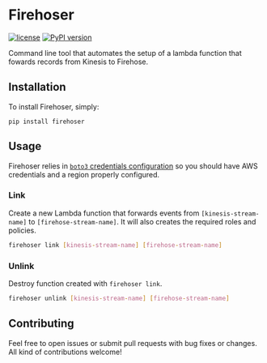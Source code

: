 # Firehoser

[![license](https://img.shields.io/github/license/mashape/apistatus.svg)](LICENSE)
[![PyPI version](https://badge.fury.io/py/firehoser.svg)](https://pypi.python.org/pypi/firehoser)

Command line tool that automates the setup of a lambda function that fowards records from Kinesis to Firehose.

## Installation

To install Firehoser, simply:

```
pip install firehoser
```

## Usage

Firehoser relies in [`boto3` credentials configuration][credentials] so you should have AWS credentials and a region properly configured.

### Link

Create a new Lambda function that forwards events from `[kinesis-stream-name]` to `[firehose-stream-name]`. It will also creates the required roles and policies.

```bash
firehoser link [kinesis-stream-name] [firehose-stream-name]
```

### Unlink

Destroy function created with `firehoser link`.

```bash
firehoser unlink [kinesis-stream-name] [firehose-stream-name]
```

[credentials]: https://boto3.readthedocs.io/en/latest/guide/configuration.html

## Contributing

Feel free to open issues or submit pull requests with bug fixes or changes. All kind of contributions welcome!
